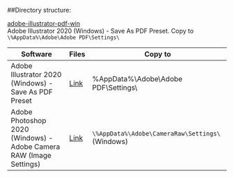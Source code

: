 ##Directory structure:

[adobe-illustrator-pdf-win](https://github.com/sergebro/dotfiles/tree/main/adobe-illustrator-pdf-win)<br>
Adobe Illustrator 2020 (Windows) - Save As PDF Preset. Copy to ```\%AppData%\Adobe\Adobe PDF\Settings\```

|Software|Files|Copy to<br>
|---|---|---|
|Adobe Illustrator 2020 (Windows) - Save As PDF Preset|[Link](https://github.com/sergebro/dotfiles/tree/main/adobe-illustrator-pdf-win)|\%AppData%\Adobe\Adobe PDF\Settings\
|Adobe Photoshop 2020 (Windows) - Adobe Camera RAW (Image Settings)|[Link](https://github.com/sergebro/dotfiles/tree/main/adobe-photoshop-acr-win)|```\%AppData%\Adobe\CameraRaw\Settings\``` (Windows)